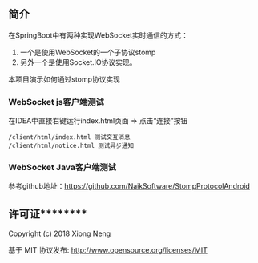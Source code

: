 
## 简介

在SpringBoot中有两种实现WebSocket实时通信的方式：

1. 一个是使用WebSocket的一个子协议stomp
2. 另外一个是使用Socket.IO协议实现。

本项目演示如何通过stomp协议实现

### WebSocket js客户端测试
在IDEA中直接右键运行index.html页面 => 点击“连接”按钮
```
/client/html/index.html 测试交互消息
/client/html/notice.html 测试异步通知
```

### WebSocket Java客户端测试

参考github地址：<https://github.com/NaikSoftware/StompProtocolAndroid>

## 许可证********

Copyright (c) 2018 Xiong Neng

基于 MIT 协议发布: <http://www.opensource.org/licenses/MIT>

